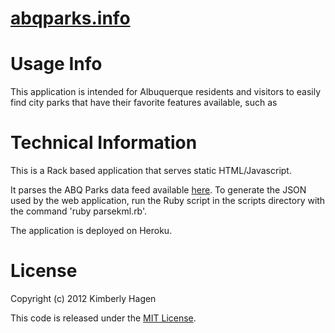 
[abqparks.info](http://abqparks.info/)
=======

Usage Info
=====
This application is intended for Albuquerque residents and visitors to easily find city parks that have their favorite features available, such as 

Technical Information
=====
This is a Rack based application that serves static HTML/Javascript.

It parses the ABQ Parks data feed available [here](http://data.cabq.gov/community/parksandrec/parks/CityParks.kmz). To generate the JSON used by the web application, run the Ruby script in the scripts directory with the command 'ruby parsekml.rb'.

The application is deployed on Heroku.

License
=======
Copyright (c) 2012 Kimberly Hagen

This code is released under the [MIT License](http://opensource.org/licenses/MIT).



